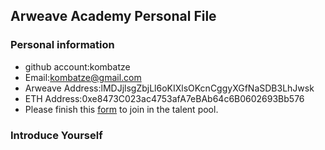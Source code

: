## Arweave Academy Personal File

### Personal information

- github account:kombatze
- Email:kombatze@gmail.com
- Arweave Address:lMDJjlsgZbjLl6oKIXlsOKcnCggyXGfNaSDB3LhJwsk
- ETH Address:0xe8473C023ac4753afA7eBAb64c6B0602693Bb576
- Please finish this [form](https://docs.google.com/forms/d/e/1FAIpQLSfWA5fIIcBgmRppm3jNz5vmf9Mai_QMVil-2pO4r7YKn_Zhtw/viewform?usp=sf_link) to join in the talent pool.

### Introduce Yourself
